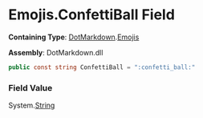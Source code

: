 # Emojis\.ConfettiBall Field

**Containing Type**: [DotMarkdown](../../README.md)\.[Emojis](../README.md)

**Assembly**: DotMarkdown\.dll

```csharp
public const string ConfettiBall = ":confetti_ball:"
```

### Field Value

System\.[String](https://docs.microsoft.com/en-us/dotnet/api/system.string)